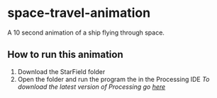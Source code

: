 # space-travel-animation

A 10 second animation of a ship flying through space. 

## How to run this animation ##

1. Download the StarField folder
2. Open the folder and run the program the in the Processing IDE
*To download the latest version of Processing go [here](https://processing.org/download)*
